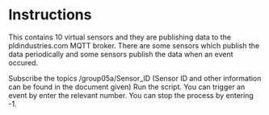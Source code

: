 # Instructions

This contains 10 virtual sensors and they are publishing data to the pldindustries.com MQTT broker. There are some sensors which publish the data periodically and some sensors publish the data when an event occured.

Subscribe the topics /group05a/Sensor_ID (Sensor ID and other information can be found in the document given)
Run the script.
You can trigger an event by enter the relevant number.
You can stop the process by entering -1.
